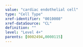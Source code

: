 ```yaml
---
value: "cardiac endothelial cell"
type: "Cell Type"
xref-identifier: "0010008"
xref-dataSource: "CL"
definition: ""
level: "Level 4+"
parents: [0002494,0000115]
---
```

